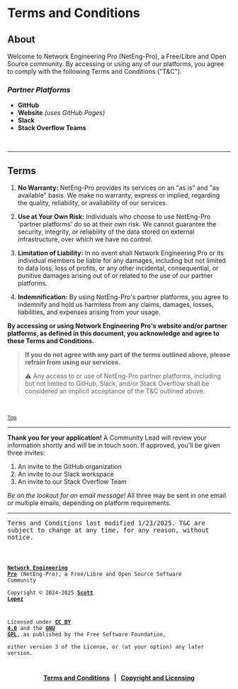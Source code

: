 <!-- SPDX-License-Identifier: CC-BY-4.0 OR GPL-3.0-or-later -->
<!-- This file is part of Network Engineering Pro -->

<!--
Network Engineering Pro (NetEng-Pro), a Free/Libre and Open Source Community
Copyright © 2024-2025 Scott Lopez

---

I. Creative Commons Attribution 4.0 International

Network Engineering Pro (the "Licensed Material") is licensed under Creative Commons Attribution 4.0 International ("CC BY 4.0").
To view a copy of this license, visit https://creativecommons.org/licenses/by/4.0/.

Per the terms of the License, you are free to distribute, remix, adapt, and build upon the Licensed Material for any purpose, even commercially.
You must give appropriate credit, provide a link to the License, and indicate if changes were made.

The Licensor offers the Licensed Material as-is and as-available, and makes no representations or warranties of any kind concerning the Licensed Material, whether express, implied, statutory, or other. This includes, without limitation, warranties of title, merchantability, fitness for a particular purpose, non-infringement, absence of latent or other defects, accuracy, or the presence or absence of errors, whether or not known or discoverable.

Permissions beyond the scope of this License—or instead of those permitted by this License—may be available as further defined within this document.

  SPDX Reference: https://spdx.org/licenses/CC-BY-4.0.html
  Canonical URL: https://creativecommons.org/licenses/by/4.0/

---

II. GNU General Public License

Network Engineering Pro is free software: you can redistribute it and/or modify it under the terms of the GNU General Public License ("GNU GPL") as published by the Free Software Foundation, either version 3 of the License, or (at your option) any later version.

This material is distributed in the hope that it will be useful, but WITHOUT ANY WARRANTY; without even the implied warranty of MERCHANTABILITY or
FITNESS FOR A PARTICULAR PURPOSE.

See the GNU General Public License for more details.

  SPDX Reference: https://spdx.org/licenses/GPL-3.0-or-later.html
  Canonical URL: https://www.gnu.org/licenses/gpl-3.0.html

---

Author: Scott Lopez
Email: <contact@neteng.pro>
Web: <https://bio.neteng.pro>
-->

# <a id="top">Terms and Conditions</a>

## About

Welcome to Network Engineering Pro (NetEng-Pro), a Free/Libre and Open Source community. By accessing or using any of our platforms, you agree to comply with the following Terms and Conditions ("T&C").

### _Partner Platforms_

- **GitHub**
- **Website** _(uses GitHub Pages)_
- **Slack**
- **Stack Overflow Teams**

&nbsp;

---

## Terms

1. **No Warranty:** NetEng-Pro provides its services on an "as is" and "as available" basis. We make no warranty, express or implied, regarding the quality, reliability, or availability of our services.

2. **Use at Your Own Risk:** Individuals who choose to use NetEng-Pro 'partner platforms' do so at their own risk. We cannot guarantee the security, integrity, or reliability of the data stored on external infrastructure, over which we have no control.

3. **Limitation of Liability:** In no event shall Network Engineering Pro or its individual members be liable for any damages, including but not limited to data loss, loss of profits, or any other incidental, consequential, or punitive damages arising out of or related to the use of our partner platforms.

4. **Indemnification:** By using NetEng-Pro's partner platforms, you agree to indemnify and hold us harmless from any claims, damages, losses, liabilities, and expenses arising from your usage.

**By accessing or using Network Engineering Pro's website and/or partner platforms, as defined in this document, you acknowledge and agree to these Terms and Conditions.**

> **If you do not agree with any part of the terms outlined above, please
> refrain from using our services.**
>
> ⚠️ Any access to or use of NetEng-Pro partner platforms, including but not
> limited to GitHub, Slack, and/or Stack Overflow shall be considered an
> implicit acceptance of the T&C outlined above.

&nbsp;

<sub>[Top](#top)</sub>

---

**Thank you for your application!** A Community Lead will review your information shortly and will be in touch soon. If approved, you'll be given three invites:

1. An invite to the GitHub organization
2. An invite to our Slack workspace
3. An invite to our Stack Overflow Team

_Be on the lookout for an email message!_ All three may be sent in one email or multiple emails, depending on platform requirements.

---

<pre style="white-space: pre-wrap;">
Terms and Conditions last modified 1/23/2025. T&C are subject to change at any time, for any reason, without notice.
</pre>

<code style="height: 50vh; width: 100%; background: transparent; border: none; border-radius: 0; resize: none; outline: none;">

**[Network Engineering Pro](https://neteng.pro/)** (NetEng-Pro), a Free/Libre and Open Source Software Community  
Copyright &copy; 2024-2025 **[Scott Lopez](https://bio.neteng.pro)**

Licensed under **[CC BY 4.0](https://creativecommons.org/licenses/by/4.0/)** and the **[GNU GPL](https://spdx.org/licenses/GPL-3.0-or-later.html)**, as published by the Free Software Foundation,  
either version 3 of the License, or (at your option) any later version.

</code>

<span style="text-align: center; font-size: 14px; font-weight: bold;">

[Terms and Conditions](https://github.com/NetEng-Pro/dev-neteng-pro/blob/master/pages/terms.md) &nbsp; | &nbsp; [Copyright and Licensing](https://github.com/NetEng-Pro/dev-neteng-pro/blob/master/LICENSE.md)

</span>
